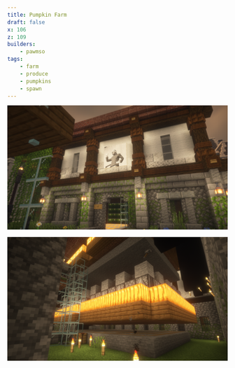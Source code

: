 ```yaml
---
title: Pumpkin Farm
draft: false
x: 106
z: 109
builders:
    - pawmso
tags:
    - farm
    - produce
    - pumpkins
    - spawn
---
```


![The exterior of the pumpkin farm](20241226-exterior.png)

![The mechanisms of the pumpkin farm](20241226-interior.png)

